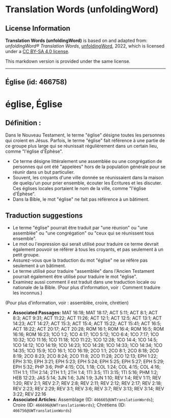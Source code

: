 # Translation Words (unfoldingWord)

## License Information

**Translation Words (unfoldingWord)** is based on and adapted from: _unfoldingWord® Translation Words_, [unfoldingWord](https://unfoldingword.org/utw), 2022, which is licensed under a [CC BY-SA 4.0 license](https://creativecommons.org/licenses/by-sa/4.0/legalcode.en).

This markdown version is provided under the same license.



--------------------------------

## Église (id: 466758)

église, Église
==============

Définition :
------------

Dans le Nouveau Testament, le terme "église" désigne toutes les personnes qui croient en Jésus. Parfois, le terme "église" fait référence à une partie de ce groupe plus large qui se réunissait régulièrement dans un certain lieu, comme "l'église d'Éphèse".

* Ce terme désigne littéralement une assemblée ou une congrégation de personnes qui ont été "appelées" hors de la population générale pour se réunir dans un but particulier.
* Souvent, les croyants d'une ville donnée se réunissaient dans la maison de quelqu'un pour prier ensemble, écouter les Écritures et les discuter. Ces églises locales portaient le nom de la ville, comme "l'église d'Éphèse".
* Dans la Bible, le mot "église" ne fait pas référence à un bâtiment.

Traduction suggestions
----------------------

* Le terme "église" pourrait être traduit par "une réunion" ou "une assemblée" ou "une congrégation" ou "ceux qui se réunissent tous ensemble".
* Le mot ou l'expression qui serait utilisé pour traduire ce terme devrait également pouvoir se référer à tous les croyants, et pas seulement à un petit groupe.
* Assurez\-vous que la traduction du mot "église" ne se réfère pas seulement à un bâtiment.
* Le terme utilisé pour traduire "assemblée" dans l'Ancien Testament pourrait également être utilisé pour traduire le mot "église".
* Examinez aussi comment il est traduit dans une traduction locale ou nationale de la Bible. (Pour plus d’information, voir : Comment traduire les inconnus.)

(Pour plus d’information, voir : assemblée, croire, chrétien)

* **Associated Passages:** MAT 16:18; MAT 18:17; ACT 5:11; ACT 8:1; ACT 8:3; ACT 9:31; ACT 11:22; ACT 11:26; ACT 12:1; ACT 12:5; ACT 13:1; ACT 14:23; ACT 14:27; ACT 15:3; ACT 15:4; ACT 15:22; ACT 15:41; ACT 16:5; ACT 18:22; ACT 20:17; ACT 20:28; ROM 16:1; ROM 16:4; ROM 16:5; ROM 16:16; ROM 16:23; 1CO 1:2; 1CO 4:17; 1CO 5:12; 1CO 6:4; 1CO 7:17; 1CO 10:32; 1CO 11:16; 1CO 11:18; 1CO 11:22; 1CO 12:28; 1CO 14:4; 1CO 14:5; 1CO 14:12; 1CO 14:19; 1CO 14:23; 1CO 14:28; 1CO 14:33; 1CO 14:34; 1CO 14:35; 1CO 15:9; 1CO 16:1; 1CO 16:19; 2CO 1:1; 2CO 8:1; 2CO 8:18; 2CO 8:19; 2CO 8:23; 2CO 8:24; 2CO 11:8; 2CO 11:28; 2CO 12:13; EPH 1:22; EPH 3:10; EPH 3:21; EPH 5:23; EPH 5:24; EPH 5:25; EPH 5:27; EPH 5:29; EPH 5:32; PHP 3:6; PHP 4:15; COL 1:18; COL 1:24; COL 4:15; COL 4:16; 1TH 1:1; 1TH 2:14; 2TH 1:1; 2TH 1:4; 1TI 3:5; 1TI 3:15; 1TI 5:16; PHM 1:2; HEB 12:23; JAS 5:14; 3JN 1:6; 3JN 1:9; 3JN 1:10; REV 1:4; REV 1:11; REV 1:20; REV 2:1; REV 2:7; REV 2:8; REV 2:11; REV 2:12; REV 2:17; REV 2:18; REV 2:23; REV 2:29; REV 3:1; REV 3:6; REV 3:7; REV 3:13; REV 3:14; REV 3:22; REV 22:16
* **Associated Articles:** Assemblage (ID: `466665@UWTranslationWords`); Croire (ID: `466696@UWTranslationWords`); Chrétiens (ID: `466756@UWTranslationWords`)

